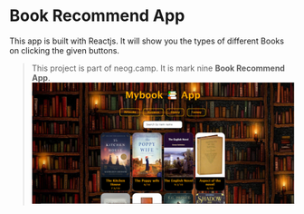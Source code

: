 # Book Recommend App

This app is built with Reactjs. It will show you the types of different Books on clicking the given buttons. 

> This project is part of neog.camp. It is mark nine <b>Book Recommend App</b>.
> ![](1.PNG)